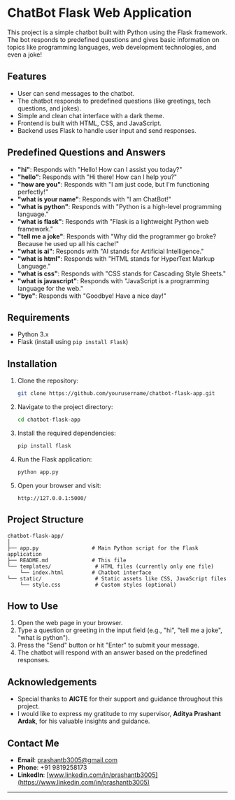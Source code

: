 
# ChatBot Flask Web Application

This project is a simple chatbot built with Python using the Flask framework. The bot responds to predefined questions and gives basic information on topics like programming languages, web development technologies, and even a joke!

## Features
- User can send messages to the chatbot.
- The chatbot responds to predefined questions (like greetings, tech questions, and jokes).
- Simple and clean chat interface with a dark theme.
- Frontend is built with HTML, CSS, and JavaScript.
- Backend uses Flask to handle user input and send responses.

## Predefined Questions and Answers
- **"hi"**: Responds with "Hello! How can I assist you today?"
- **"hello"**: Responds with "Hi there! How can I help you?"
- **"how are you"**: Responds with "I am just code, but I'm functioning perfectly!"
- **"what is your name"**: Responds with "I am ChatBot!"
- **"what is python"**: Responds with "Python is a high-level programming language."
- **"what is flask"**: Responds with "Flask is a lightweight Python web framework."
- **"tell me a joke"**: Responds with "Why did the programmer go broke? Because he used up all his cache!"
- **"what is ai"**: Responds with "AI stands for Artificial Intelligence."
- **"what is html"**: Responds with "HTML stands for HyperText Markup Language."
- **"what is css"**: Responds with "CSS stands for Cascading Style Sheets."
- **"what is javascript"**: Responds with "JavaScript is a programming language for the web."
- **"bye"**: Responds with "Goodbye! Have a nice day!"

## Requirements

- Python 3.x
- Flask (install using `pip install Flask`)

## Installation

1. Clone the repository:
   ```bash
   git clone https://github.com/yourusername/chatbot-flask-app.git
   ```

2. Navigate to the project directory:
   ```bash
   cd chatbot-flask-app
   ```

3. Install the required dependencies:
   ```bash
   pip install flask
   ```

4. Run the Flask application:
   ```bash
   python app.py
   ```

5. Open your browser and visit:
   ```
   http://127.0.0.1:5000/
   ```

## Project Structure

```
chatbot-flask-app/
│
├── app.py                 # Main Python script for the Flask application
├── README.md              # This file
└── templates/              # HTML files (currently only one file)
    └── index.html         # Chatbot interface
└── static/                 # Static assets like CSS, JavaScript files
    └── style.css           # Custom styles (optional)
```

## How to Use

1. Open the web page in your browser.
2. Type a question or greeting in the input field (e.g., "hi", "tell me a joke", "what is python").
3. Press the "Send" button or hit "Enter" to submit your message.
4. The chatbot will respond with an answer based on the predefined responses.

## Acknowledgements

- Special thanks to **AICTE** for their support and guidance throughout this project.
- I would like to express my gratitude to my supervisor, **Aditya Prashant Ardak**, for his valuable insights and guidance.

## Contact Me

- **Email**: prashantb3005@gmail.com
- **Phone**: +91 9819258173
- **LinkedIn**: [www.linkedin.com/in/prashantb3005](https://www.linkedin.com/in/prashantb3005)

---

